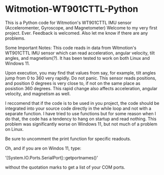 # Witmotion-WT901CTTL-Python
This is a Python code for Witmotion's WT901CTTL IMU sensor (Acceleromenter, Gyroscope, and Magnetometer)
Welcome to my very first project. Ever. Feedback is welcomed. Also let me know if there are any problems. 

Some Important Notes:
This code reads in data from Witmotion's WT901CTTL IMU sensor which can read acceleration, angular velocity, tilt angles, and magnetism(?). It has been tested to work on both Linux and Windows 11.

Upon execution, you may find that values from say, for example, tilt angles jump from 0 to 360 very rapidly. Do not panic. This sensor reads positions, and position 0 degrees is very close to, if not on the same place as posistion 360 degrees. This rapid change also affects acceleration, angular velocity, and magnetism as well.

I reccomend that if the code is to be used in you project, the code should be integrated into your source code directly in the while loop and not with a separate function. I have tried to use functions but for some reason when I do that, the code has a tendency to hang on startup and read nothing. This problem was significantly worse on Windows 11, but not much of a problem on Linux.

Be sure to uncomment the print function for specific readouts.


Oh, and if you are on Windos 11, type:

'[System.IO.Ports.SerialPort]::getportnames()'

without the quotation marks to get a list of your COM ports.
